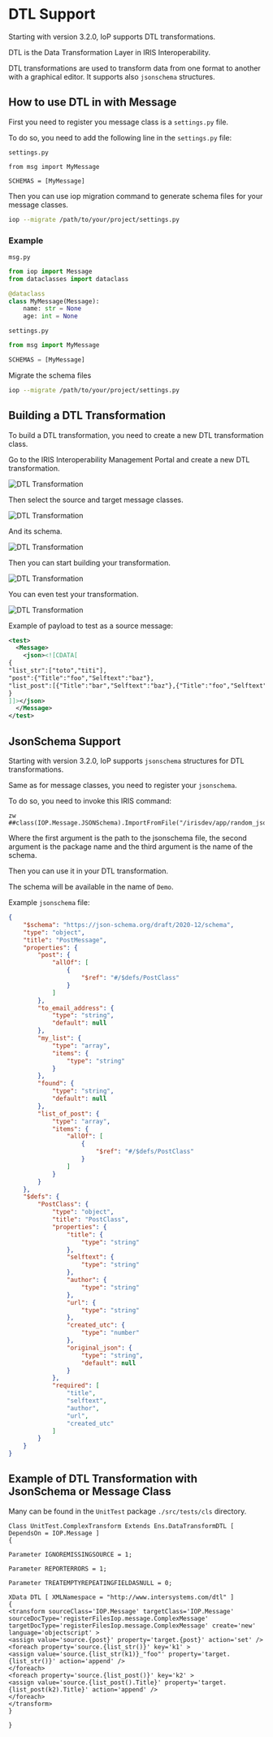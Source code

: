 # DTL Support

Starting with version 3.2.0, IoP supports DTL transformations.

DTL is the Data Transformation Layer in IRIS Interoperability. 

DTL transformations are used to transform data from one format to another with a graphical editor.
It supports also `jsonschema` structures.

## How to use DTL in with Message

First you need to register you message class is a `settings.py` file.

To do so, you need to add the following line in the `settings.py` file:

`settings.py`
```
from msg import MyMessage

SCHEMAS = [MyMessage]
```

Then you can use iop migration command to generate schema files for your message classes.

```bash
iop --migrate /path/to/your/project/settings.py
```

### Example

`msg.py`
```python
from iop import Message
from dataclasses import dataclass

@dataclass
class MyMessage(Message):
    name: str = None
    age: int = None
```

`settings.py`
```python
from msg import MyMessage

SCHEMAS = [MyMessage]
```

Migrate the schema files
```bash
iop --migrate /path/to/your/project/settings.py
```

## Building a DTL Transformation

To build a DTL transformation, you need to create a new DTL transformation class.

Go to the IRIS Interoperability Management Portal and create a new DTL transformation.

![DTL Transformation](./img/interop_dtl_management_portal.png)

Then select the source and target message classes.

![DTL Transformation](./img/dtl_wizard.png)

And its schema.

![DTL Transformation](./img/vdoc_type.png)

Then you can start building your transformation.

![DTL Transformation](./img/complex_transform.png)

You can even test your transformation.

![DTL Transformation](./img/test_dtl.png)

Example of payload to test as a source message:

```xml
<test>
  <Message>
    <json><![CDATA[
{
"list_str":["toto","titi"],
"post":{"Title":"foo","Selftext":"baz"},
"list_post":[{"Title":"bar","Selftext":"baz"},{"Title":"foo","Selftext":"foo"}]
}
]]></json>
  </Message>
</test>
```

## JsonSchema Support

Starting with version 3.2.0, IoP supports `jsonschema` structures for DTL transformations.

Same as for message classes, you need to register your `jsonschema`.

To do so, you need to invoke this IRIS command:

```objectscript
zw ##class(IOP.Message.JSONSchema).ImportFromFile("/irisdev/app/random_jsonschema.json","Demo","Demo")
```

Where the first argument is the path to the jsonschema file, the second argument is the package name and the third argument is the name of the schema.

Then you can use it in your DTL transformation.

The schema will be available in the name of `Demo`.

Example `jsonschema` file:

```json
{
    "$schema": "https://json-schema.org/draft/2020-12/schema",
    "type": "object",
    "title": "PostMessage",
    "properties": {
        "post": {
            "allOf": [
                {
                    "$ref": "#/$defs/PostClass"
                }
            ]
        },
        "to_email_address": {
            "type": "string",
            "default": null
        },
        "my_list": {
            "type": "array",
            "items": {
                "type": "string"
            }
        },
        "found": {
            "type": "string",
            "default": null
        },
        "list_of_post": {
            "type": "array",
            "items": {
                "allOf": [
                    {
                        "$ref": "#/$defs/PostClass"
                    }
                ]
            }
        }
    },
    "$defs": {
        "PostClass": {
            "type": "object",
            "title": "PostClass",
            "properties": {
                "title": {
                    "type": "string"
                },
                "selftext": {
                    "type": "string"
                },
                "author": {
                    "type": "string"
                },
                "url": {
                    "type": "string"
                },
                "created_utc": {
                    "type": "number"
                },
                "original_json": {
                    "type": "string",
                    "default": null
                }
            },
            "required": [
                "title",
                "selftext",
                "author",
                "url",
                "created_utc"
            ]
        }
    }
}
```

## Example of DTL Transformation with JsonSchema or Message Class

Many can be found in the `UnitTest` package `./src/tests/cls` directory.

```objectscript
Class UnitTest.ComplexTransform Extends Ens.DataTransformDTL [ DependsOn = IOP.Message ]
{

Parameter IGNOREMISSINGSOURCE = 1;

Parameter REPORTERRORS = 1;

Parameter TREATEMPTYREPEATINGFIELDASNULL = 0;

XData DTL [ XMLNamespace = "http://www.intersystems.com/dtl" ]
{
<transform sourceClass='IOP.Message' targetClass='IOP.Message' sourceDocType='registerFilesIop.message.ComplexMessage' targetDocType='registerFilesIop.message.ComplexMessage' create='new' language='objectscript' >
<assign value='source.{post}' property='target.{post}' action='set' />
<foreach property='source.{list_str()}' key='k1' >
<assign value='source.{list_str(k1)}_"foo"' property='target.{list_str()}' action='append' />
</foreach>
<foreach property='source.{list_post()}' key='k2' >
<assign value='source.{list_post().Title}' property='target.{list_post(k2).Title}' action='append' />
</foreach>
</transform>
}

}
```